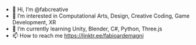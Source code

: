 - 👋 Hi, I’m @fabcreative
- 👀 I’m interested in Computational Arts, Design, Creative Coding, Game Development, XR
- 🌱 I’m currently learning Unity, Blender, C#, Python, Three.js
- 📫 How to reach me https://linktr.ee/fabioardemagni

<!---
fabcreative/fabcreative is a ✨ special ✨ repository because its `README.md` (this file) appears on your GitHub profile.
You can click the Preview link to take a look at your changes.
--->

